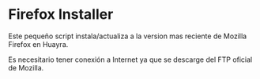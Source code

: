 # Firefox Installer

Este pequeño script instala/actualiza a la version mas reciente de Mozilla Firefox en Huayra.

Es necesitario tener conexión a Internet ya que se descarge del FTP oficial de Mozilla.


